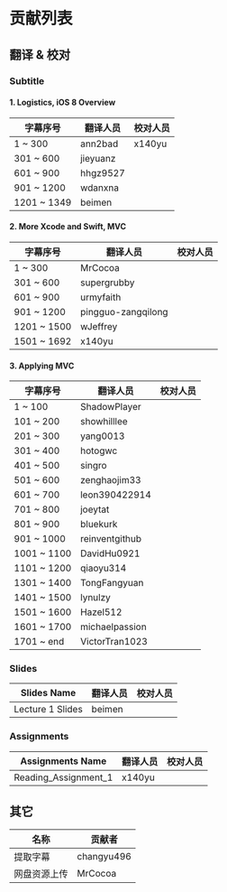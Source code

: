 # 贡献列表

## 翻译 & 校对

### Subtitle 
#### 1. Logistics, iOS 8 Overview
 
| 字幕序号 | 翻译人员 |校对人员|
|---------|---------|---|
|1 ~ 300 |ann2bad|x140yu|	
|301 ~ 600|jieyuanz|
|601 ~ 900|hhgz9527|
|901 ~ 1200|wdanxna|
|1201 ~ 1349|beimen|

#### 2. More Xcode and Swift, MVC

| 字幕序号 | 翻译人员 |校对人员|
|---------|---------|---|
|1 ~ 300 |MrCocoa|	
|301 ~ 600|supergrubby|
|601 ~ 900|urmyfaith|
|901 ~ 1200|pingguo-zangqilong|
|1201 ~ 1500|wJeffrey|
|1501 ~ 1692|x140yu|

#### 3. Applying MVC

| 字幕序号 | 翻译人员 |校对人员|
|---------|---------|---|
|1 ~ 100 |ShadowPlayer|
|101 ~ 200|showhilllee|
|201 ~ 300|yang0013|
|301 ~ 400|hotogwc|
|401 ~ 500|singro|
|501 ~ 600|zenghaojim33|
|601 ~ 700|leon390422914|
|701 ~ 800|joeytat|
|801 ~ 900|bluekurk|
|901 ~ 1000|reinventgithub|
|1001 ~ 1100|DavidHu0921|
|1101 ~ 1200|qiaoyu314|
|1301 ~ 1400|TongFangyuan|
|1401 ~ 1500|lynulzy|
|1501 ~ 1600|Hazel512|
|1601 ~ 1700|michaelpassion|
|1701 ~ end|VictorTran1023|


### Slides

|Slides Name|翻译人员|校对人员|
|---|---|---|
|Lecture 1 Slides|beimen|


### Assignments

|Assignments Name| 翻译人员|校对人员|
|---|---|---|
|Reading_Assignment_1|x140yu|

## 其它

|名称|贡献者|
|---|---|
|提取字幕|changyu496|
|网盘资源上传|MrCocoa|




